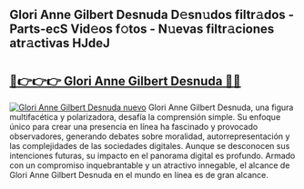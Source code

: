 ## Glori Anne Gilbert Desnuda D𝚎sn𝚞dos filtr𝚊dos - Parts-ecS Vid𝚎os f𝚘tos - N𝚞evas filtr𝚊ciones atr𝚊ctivas HJdeJ

# <h2><a href="http://mb9tt7.tromn.icu/?c=Glori+Anne+Gilbert+Desnuda">🔗👉👉👉 Glori Anne Gilbert Desnuda 🔗🔗</a></h2>

[![Glori Anne Gilbert Desnuda nuevo](https://i.imgur.com/pEAQMta.gif)](http://mb9tt7.tromn.icu/?c=Glori+Anne+Gilbert+Desnuda)
Glori Anne Gilbert Desnuda, una figura multifacética y polarizadora, desafía la comprensión simple. Su enfoque único para crear una presencia en línea ha fascinado y provocado observadores, generando debates sobre moralidad, autorrepresentación y las complejidades de las sociedades digitales. Aunque se desconocen sus intenciones futuras, su impacto en el panorama digital es profundo. Armado con un compromiso inquebrantable y un atractivo innegable, el alcance de Glori Anne Gilbert Desnuda en el mundo en línea es de gran alcance.
